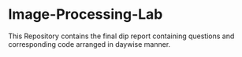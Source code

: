 # Image-Processing-Lab
This Repository contains the final dip report containing questions and corresponding code arranged in daywise manner.
